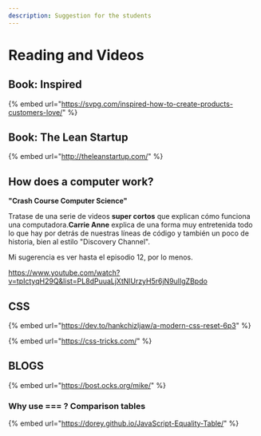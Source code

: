 ```yaml
---
description: Suggestion for the students
---
```


# Reading and Videos

## Book: Inspired

{% embed url="https://svpg.com/inspired-how-to-create-products-customers-love/" %}

## Book: The Lean Startup

{% embed url="http://theleanstartup.com/" %}

## How does a computer work?

**"Crash Course Computer Science"**

Tratase de una serie de videos **super cortos** que explican cómo funciona una computadora.**Carrie Anne** explica de una forma muy entretenida todo lo que hay por detrás de nuestras líneas de código y también un poco de historia, bien al estilo "Discovery Channel".

Mi sugerencia es ver hasta el episodio 12, por lo menos.

  
[https://www.youtube.com/watch?v=tpIctyqH29Q&list=PL8dPuuaLjXtNlUrzyH5r6jN9ulIgZBpdo ](https://www.youtube.com/watch?v=tpIctyqH29Q&list=PL8dPuuaLjXtNlUrzyH5r6jN9ulIgZBpdo&index=1)

## CSS

{% embed url="https://dev.to/hankchizljaw/a-modern-css-reset-6p3" %}

{% embed url="https://css-tricks.com/" %}

## BLOGS

{% embed url="https://bost.ocks.org/mike/" %}

### Why use === ? Comparison tables

{% embed url="https://dorey.github.io/JavaScript-Equality-Table/" %}



